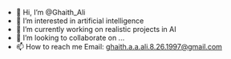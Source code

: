 - 👋 Hi, I’m @Ghaith_Ali
- 👀 I’m interested in artificial intelligence
- 🌱 I’m currently working on realistic projects in AI
- 💞️ I’m looking to collaborate on ...
- 📫 How to reach me Email: ghaith.a.a.ali.8.26.1997@gmail.com

<!---
GhaithAli1997/GhaithAli1997 is a ✨ special ✨ repository because its `README.md` (this file) appears on your GitHub profile.
You can click the Preview link to take a look at your changes.
--->
